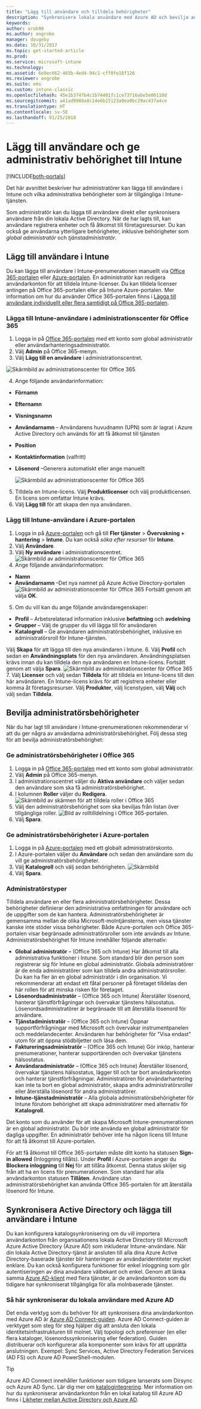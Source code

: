 ```yaml
---
title: "Lägg till användare och tilldela behörigheter"
description: "Synkronisera lokala användare med Azure AD och bevilja administratörsbehörighet för din Intune-prenumeration"
keywords: 
author: arob98
ms.author: angrobe
manager: dougeby
ms.date: 10/31/2017
ms.topic: get-started-article
ms.prod: 
ms.service: microsoft-intune
ms.technology: 
ms.assetid: 6e9ec662-465b-4ed4-94c1-cff0fe18f126
ms.reviewer: angrobe
ms.suite: ems
ms.custom: intune-classic
ms.openlocfilehash: 45e1b3747b4c1b74401fc1ce73716abe5e06110d
ms.sourcegitcommit: a41ad9988a8c14e6b15123a9ea9bc29ac437a4ce
ms.translationtype: HT
ms.contentlocale: sv-SE
ms.lasthandoff: 01/25/2018
---
```

# <a name="add-users-and-give-administrative-permission-to-intune"></a>Lägg till användare och ge administrativ behörighet till Intune

[!INCLUDE[both-portals](./includes/note-for-both-portals.md)]

Det här avsnittet beskriver hur administratörer kan lägga till användare i Intune och vilka administrativa behörigheter som är tillgängliga i Intune-tjänsten.

Som administratör kan du lägga till användare direkt eller synkronisera användare från din lokala Active Directory. När de har lagts till, kan användare registrera enheter och få åtkomst till företagsresurser. Du kan också ge användarna ytterligare behörigheter, inklusive behörigheter som *global administratör* och *tjänstadministratör*.

## <a name="add-users-to-intune"></a>Lägg till användare i Intune
Du kan lägga till användare i Intune-prenumerationen manuellt via [Office 365-portalen](https://www.office.com/signin) eller [Azure-portalen](https://portal.azure.com/#blade/Microsoft_Intune_DeviceSettings/ExtensionLandingBlade/overview). En administratör kan redigera användarkonton för att tilldela Intune-licenser. Du kan tilldela licenser antingen på Office 365-portalen eller på Intune Azure-portalen. Mer information om hur du använder Office 365-portalen finns i [Lägga till användare individuellt eller flera samtidigt på Office 365-portalen](https://support.office.com/article/Add-users-individually-or-in-bulk-to-Office-365-Admin-Help-1970f7d6-03b5-442f-b385-5880b9c256ec).

### <a name="add-intune-users-in-the-office-365-admin-center"></a>Lägga till Intune-användare i administrationscenter för Office 365
1. Logga in på [Office 365-portalen](https://www.office.com/signin) med ett konto som global administratör eller användarhanteringsadministratör.
2. Välj **Admin** på Office 365-menyn.
3. Välj **Lägg till en användare** i administrationscentret.

  ![Skärmbild av administrationscenter för Office 365](media/office-add-user.png)

4. Ange följande användarinformation:
  - **Förnamn**
  - **Efternamn**
  - **Visningsnamn**
  - **Användarnamn** – Användarens huvudnamn (UPN) som är lagrat i Azure Active Directory och används för att få åtkomst till tjänsten
  - **Position**
  - **Kontaktinformation** (valfritt)
  - **Lösenord** –Generera automatiskt eller ange manuellt

     ![Skärmbild av administrationscenter för Office 365](media/office-add-user-details.png)

5. Tilldela en Intune-licens. Välj **Produktlicenser** och välj produktlicensen. En licens som omfattar Intune krävs.
6. Välj **Lägg till** för att skapa den nya användaren.

### <a name="add-intune-users-in-the-azure-portal"></a>Lägg till Intune-användare i Azure-portalen
1. Logga in på [Azure-portalen](https://portal.azure.com) och gå till **Fler tjänster** > **Övervakning + hantering** > **Intune**. Du kan också *söka efter resurser* för **Intune**.
2. Välj **Användare**.
3. Välj **Ny användare** i administrationscentret.
  ![Skärmbild av administrationscenter för Office 365](media/intune-add-user.png)
4. Ange följande användarinformation:
  - **Namn**
  - **Användarnamn** –Det nya namnet på Azure Active Directory-portalen ![Skärmbild av administrationscenter för Office 365](media/intune-add-user-info.png) Fortsätt genom att välja **OK**.
5. Om du vill kan du ange följande användaregenskaper:
  - **Profil** – Arbetsrelaterad information inklusive **befattning** och **avdelning**
  -  **Grupper** – Välj de grupper du vill lägga till för användaren
  - **Katalogroll** – Ge användaren administratörsbehörighet, inklusive en administratörsroll för Intune-tjänsten.

  Välj **Skapa** för att lägga till den nya användaren i Intune.
6. Välj **Profil** och sedan en **Användningsplats** för den nya användaren. Användningsplatsen krävs innan du kan tilldela den nya användaren en Intune-licens. Fortsätt genom att välja **Spara**.
    ![Skärmbild av administrationscenter för Office 365](media/intune-add-user-loc.png)
7. Välj **Licenser** och välj sedan **Tilldela** för att tilldela en Intune-licens till den här användaren. En Intune-licens krävs för att registrera enheter eller komma åt företagsresurser. Välj **Produkter**, välj licenstypen, välj **Välj** och välj sedan **Tilldela**.

## <a name="grant-admin-permissions"></a>Bevilja administratörsbehörigheter

När du har lagt till användare i Intune-prenumerationen rekommenderar vi att du ger några av användarna administratörsbehörighet.  Följ dessa steg för att bevilja administratörsbehörighet:

### <a name="give-admin-permissions-in-office-365"></a>Ge administratörsbehörigheter i Office 365
1. Logga in på [Office 365-portalen](https://www.office.com/signin) med ett konto som global administratör.
2. Välj **Admin** på Office 365-menyn.
3. I administrationscentret väljer du **Aktiva användare** och väljer sedan den användare som ska få administratörsbehörighet.
4. I kolumnen **Roller** väljer du **Redigera**.
  ![Skärmbild av skärmen för att tilldela roller i Office 365](./media/office-assign-roles-open.png)
5. Välj den administratörsbehörighet som ska beviljas från listan över tillgängliga roller.
![Bild av rolltilldelning i Office 365-portalen.](./media/office-assign-roles.png)
6. Välj **Spara**.

### <a name="give-admin-permissions-in-the-azure-portal"></a>Ge administratörsbehörigheter i Azure-portalen
1. Logga in på [Azure-portalen](https://www.office.com/signin) med ett globalt administratörskonto.
2. I Azure-portalen väljer du **Användare** och sedan den användare som du vill ge administratörsbehörigheter.
3. Välj **Katalogroll** och välj sedan behörigheten.
  ![Skärmbild](./media/add-intune-directory-role.png)
4. Välj **Spara**.

### <a name="types-of-administrators"></a>Administratörstyper

Tilldela användare en eller flera administratörsbehörigheter. Dessa behörigheter definierar den administrativa omfattningen för användare och de uppgifter som de kan hantera. Administratörsbehörigheter är gemensamma mellan de olika Microsoft-molntjänsterna, men vissa tjänster kanske inte stöder vissa behörigheter. Både Azure-portalen och Office 365-portalen visar begränsade administratörsroller som inte används av Intune. Administratörsbehörighet för Intune innehåller följande alternativ:

- **Global administratör** – (Office 365 och Intune) Har åtkomst till alla administrativa funktioner i Intune. Som standard blir den person som registrerar sig för Intune en global administratör. Globala administratörer är de enda administratörer som kan tilldela andra administratörsroller. Du kan ha fler än en global administratör i din organisation. Vi rekommenderar att endast ett fåtal personer på företaget tilldelas den här rollen för att minska risken för företaget.
- **Lösenordsadministratör** – (Office 365 och Intune) Återställer lösenord, hanterar tjänstförfrågningar och övervakar tjänstens hälsostatus. Lösenordsadministratörer är begränsade till att återställa lösenord för användare.
- **Tjänstadministratör** – (Office 365 och Intune) Öppnar supportförfrågningar med Microsoft och övervakar instrumentpanelen och meddelandecenter. Användaren har behörigheter för "Visa endast" utom för att öppna stödbiljetter och läsa dem.
- **Faktureringsadministratör** – (Office 365 och Intune) Gör inköp, hanterar prenumerationer, hanterar supportärenden och övervakar tjänstens hälsostatus.
- **Användaradministratör** – (Office 365 och Intune) Återställer lösenord, övervakar tjänstens hälsostatus, lägger till och tar bort användarkonton och hanterar tjänstförfrågningar. Administratören för användarhantering kan inte ta bort en global administratör, skapa andra administratörsroller eller återställa lösenord för andra administratörer.
- **Intune-tjänstadministratör** – Alla globala administratörsbehörigheter för Intune förutom behörighet att skapa administratörer med alternativ för **Katalogroll**.

Det konto som du använder för att skapa Microsoft Intune-prenumerationen är en global administratör. Du bör inte använda en global administratör för dagliga uppgifter. En administratör behöver inte ha någon licens till Intune för att få åtkomst till Azure-portalen. 

För att få åtkomst till Office 365-portalen måste ditt konto ha statusen **Sign-in allowed** (Inloggning tillåts). Under **Profil** i Azure-portalen anger du **Blockera inloggning** till **Nej** för att tillåta åtkomst. Denna status skiljer sig från att ha en licens för prenumerationen. Som standard har alla användarkonton statusen **Tillåten**. Användare utan administratörsbehörighet kan använda Office 365-portalen för att återställa lösenord för Intune.

## <a name="sync-active-directory-and-add-users-to-intune"></a>Synkronisera Active Directory och lägga till användare i Intune
Du kan konfigurera katalogsynkronisering om du vill importera användarkonton från organisationens lokala Active Directory till Microsoft Azure Active Directory (Azure AD) som inkluderar Intune-användare. När din lokala Active Directory-tjänst är ansluten till alla dina Azure Active Directory-baserade tjänster blir hanteringen av användaridentiteter mycket enklare. Du kan också konfigurera funktioner för enkel inloggning som gör autentiseringen av dina användare välbekant och enkel. Genom att länka samma [Azure AD-klient](https://azure.microsoft.com/documentation/articles/active-directory-aadconnect/) med flera tjänster, är de användarkonton som du tidigare har synkroniserat tillgängliga för alla molnbaserade tjänster.

### <a name="how-to-sync-on-premises-users-with-azure-ad"></a>Så här synkroniserar du lokala användare med Azure AD
Det enda verktyg som du behöver för att synkronisera dina användarkonton med Azure AD är [Azure AD Connect-guiden](https://www.microsoft.com/download/details.aspx?id=47594). Azure AD Connect-guiden är verktyget som steg för steg hjälper dig att ansluta den lokala identitetsinfrastrukturen till molnet.  Välj topologi och preferenser (en eller flera kataloger, lösenordssynkronisering eller federation). Guiden distribuerar och konfigurerar alla komponenter som krävs för att upprätta anslutningen. Exempel: Sync Services, Active Directory Federation Services (AD FS) och Azure AD PowerShell-modulen.

> [!TIP]
> Azure AD Connect innehåller funktioner som tidigare lanserats som Dirsync och Azure AD Sync. Lär dig mer om [katalogintegrering](http://technet.microsoft.com/library/jj573653.aspx). Mer information om hur du synkroniserar användarkonton från en lokal katalog till Azure AD finns i [Likheter mellan Active Directory och Azure AD](http://technet.microsoft.com/library/dn518177.aspx).
